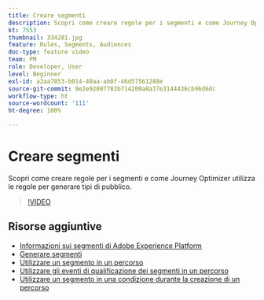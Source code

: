```yaml
---
title: Creare segmenti
description: Scopri come creare regole per i segmenti e come Journey Optimizer utilizza le regole per generare tipi di pubblico.
kt: 7553
thumbnail: 334281.jpg
feature: Rules, Segments, Audiences
doc-type: feature video
team: PM
role: Developer, User
level: Beginner
exl-id: a2aa7853-b014-48aa-ab0f-46d57561288e
source-git-commit: 9e2e92007783b714200a8a37e3144436cb96d6dc
workflow-type: ht
source-wordcount: '111'
ht-degree: 100%

---
```


# Creare segmenti

Scopri come creare regole per i segmenti e come Journey Optimizer utilizza le regole per generare tipi di pubblico.

>[!VIDEO](https://video.tv.adobe.com/v/334281?quality=12)

## Risorse aggiuntive

* [Informazioni sui segmenti di Adobe Experience Platform](https://experienceleague.adobe.com/docs/journey-optimizer/using/segment/segments/about-segments.html?lang=it)
* [Generare segmenti](https://experienceleague.adobe.com/docs/journey-optimizer/using/segment/segments/creating-a-segment.html?lang=it)
* [Utilizzare un segmento in un percorso](https://experienceleague.adobe.com/docs/journey-optimizer/using/orchestrate-journeys/about-journey-building/read-segment.html?lang=it)
* [Utilizzare gli eventi di qualificazione dei segmenti in un percorso](https://experienceleague.adobe.com/docs/journey-optimizer/using/orchestrate-journeys/about-journey-building/segment-qualification-events.html?lang=it)
* [Utilizzare un segmento in una condizione durante la creazione di un percorso](https://experienceleague.adobe.com/docs/journey-optimizer/using/orchestrate-journeys/about-journey-building/condition-activity.html?lang=it#using-a-segment)
